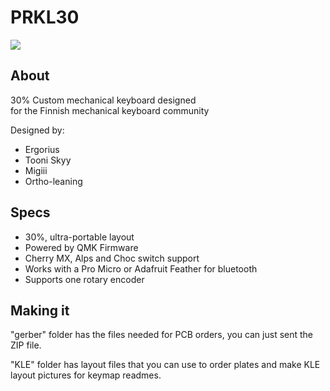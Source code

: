 # PRKL30

![](https://i.imgur.com/NkgI39I.jpg)

## About
30% Custom mechanical keyboard designed  
for the Finnish mechanical keyboard community

Designed by:  
- Ergorius
- Tooni Skyy
- Migiii
- Ortho-leaning

## Specs

- 30%, ultra-portable layout
- Powered by QMK Firmware
- Cherry MX, Alps and Choc switch support
- Works with a Pro Micro or Adafruit Feather for bluetooth
- Supports one rotary encoder

## Making it

"gerber" folder has the files needed for PCB orders, you can just sent the ZIP file.  

"KLE" folder has layout files that you can use to order plates and make KLE layout pictures for keymap readmes. 